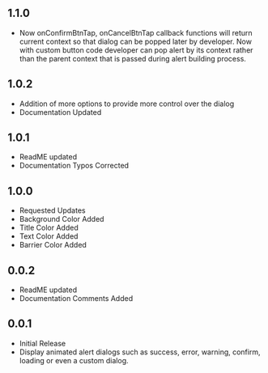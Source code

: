 ## 1.1.0

- Now onConfirmBtnTap, onCancelBtnTap callback functions will return current context so that dialog can be popped later by developer. Now with custom button code developer can pop alert by its context rather than the parent context that is passed during alert building process.

## 1.0.2

- Addition of more options to provide more control over the dialog
- Documentation Updated

## 1.0.1

- ReadME updated
- Documentation Typos Corrected

## 1.0.0

- Requested Updates
- Background Color Added
- Title Color Added
- Text Color Added
- Barrier Color Added

## 0.0.2

- ReadME updated
- Documentation Comments Added

## 0.0.1

- Initial Release
- Display animated alert dialogs such as success, error, warning, confirm, loading or even a custom dialog.
